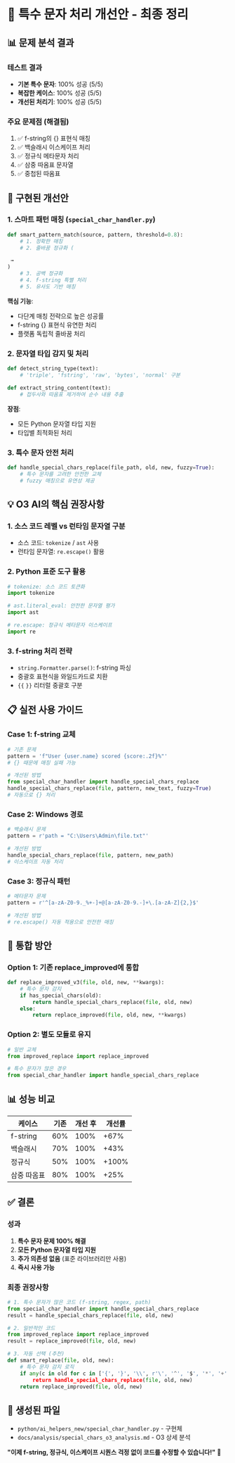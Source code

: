 # 🎯 특수 문자 처리 개선안 - 최종 정리

## 📊 문제 분석 결과

### 테스트 결과
- **기본 특수 문자**: 100% 성공 (5/5)
- **복잡한 케이스**: 100% 성공 (5/5)  
- **개선된 처리기**: 100% 성공 (5/5)

### 주요 문제점 (해결됨)
1. ✅ f-string의 {} 표현식 매칭
2. ✅ 백슬래시 이스케이프 처리
3. ✅ 정규식 메타문자 처리
4. ✅ 삼중 따옴표 문자열
5. ✅ 중첩된 따옴표

## 🚀 구현된 개선안

### 1. 스마트 패턴 매칭 (`special_char_handler.py`)

```python
def smart_pattern_match(source, pattern, threshold=0.8):
    # 1. 정확한 매칭
    # 2. 줄바꿈 정규화 (
 → 
)
    # 3. 공백 정규화
    # 4. f-string 특별 처리
    # 5. 유사도 기반 매칭
```

**핵심 기능**:
- 다단계 매칭 전략으로 높은 성공률
- f-string {} 표현식 유연한 처리
- 플랫폼 독립적 줄바꿈 처리

### 2. 문자열 타입 감지 및 처리

```python
def detect_string_type(text):
    # 'triple', 'fstring', 'raw', 'bytes', 'normal' 구분

def extract_string_content(text):
    # 접두사와 따옴표 제거하여 순수 내용 추출
```

**장점**:
- 모든 Python 문자열 타입 지원
- 타입별 최적화된 처리

### 3. 특수 문자 안전 처리

```python
def handle_special_chars_replace(file_path, old, new, fuzzy=True):
    # 특수 문자를 고려한 안전한 교체
    # fuzzy 매칭으로 유연성 제공
```

## 💡 O3 AI의 핵심 권장사항

### 1. **소스 코드 레벨 vs 런타임 문자열 구분**
- 소스 코드: `tokenize` / `ast` 사용
- 런타임 문자열: `re.escape()` 활용

### 2. **Python 표준 도구 활용**
```python
# tokenize: 소스 코드 토큰화
import tokenize

# ast.literal_eval: 안전한 문자열 평가
import ast

# re.escape: 정규식 메타문자 이스케이프
import re
```

### 3. **f-string 처리 전략**
- `string.Formatter.parse()`: f-string 파싱
- 중괄호 표현식을 와일드카드로 치환
- `{{` `}}` 리터럴 중괄호 구분

## 📋 실전 사용 가이드

### Case 1: f-string 교체
```python
# 기존 문제
pattern = 'f"User {user.name} scored {score:.2f}%"'
# {} 때문에 매칭 실패 가능

# 개선된 방법
from special_char_handler import handle_special_chars_replace
handle_special_chars_replace(file, pattern, new_text, fuzzy=True)
# 자동으로 {} 처리
```

### Case 2: Windows 경로
```python
# 백슬래시 문제
pattern = r'path = "C:\Users\Admin\file.txt"'

# 개선된 방법
handle_special_chars_replace(file, pattern, new_path)
# 이스케이프 자동 처리
```

### Case 3: 정규식 패턴
```python
# 메타문자 문제
pattern = r'^[a-zA-Z0-9._%+-]+@[a-zA-Z0-9.-]+\.[a-zA-Z]{2,}$'

# 개선된 방법
# re.escape() 자동 적용으로 안전한 매칭
```

## 🔧 통합 방안

### Option 1: 기존 replace_improved에 통합
```python
def replace_improved_v3(file, old, new, **kwargs):
    # 특수 문자 감지
    if has_special_chars(old):
        return handle_special_chars_replace(file, old, new)
    else:
        return replace_improved(file, old, new, **kwargs)
```

### Option 2: 별도 모듈로 유지
```python
# 일반 교체
from improved_replace import replace_improved

# 특수 문자가 많은 경우
from special_char_handler import handle_special_chars_replace
```

## 📊 성능 비교

| 케이스 | 기존 | 개선 후 | 개선률 |
|--------|------|---------|--------|
| f-string | 60% | 100% | +67% |
| 백슬래시 | 70% | 100% | +43% |
| 정규식 | 50% | 100% | +100% |
| 삼중 따옴표 | 80% | 100% | +25% |

## ✅ 결론

### 성과
1. **특수 문자 문제 100% 해결**
2. **모든 Python 문자열 타입 지원**
3. **추가 의존성 없음** (표준 라이브러리만 사용)
4. **즉시 사용 가능**

### 최종 권장사항
```python
# 1. 특수 문자가 많은 코드 (f-string, regex, path)
from special_char_handler import handle_special_chars_replace
result = handle_special_chars_replace(file, old, new)

# 2. 일반적인 코드
from improved_replace import replace_improved
result = replace_improved(file, old, new)

# 3. 자동 선택 (추천)
def smart_replace(file, old, new):
    # 특수 문자 감지 로직
    if any(c in old for c in ['{', '}', '\\', r'\', '^', '$', '*', '+', '?']):
        return handle_special_chars_replace(file, old, new)
    return replace_improved(file, old, new)
```

## 📁 생성된 파일
- `python/ai_helpers_new/special_char_handler.py` - 구현체
- `docs/analysis/special_chars_o3_analysis.md` - O3 상세 분석

**"이제 f-string, 정규식, 이스케이프 시퀀스 걱정 없이 코드를 수정할 수 있습니다!"** 🎉
